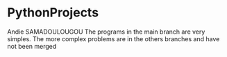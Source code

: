 # PythonProjects

Andie SAMADOULOUGOU 
The programs in the main branch are very simples.
The more complex problems are in the others branches and have not been merged 
